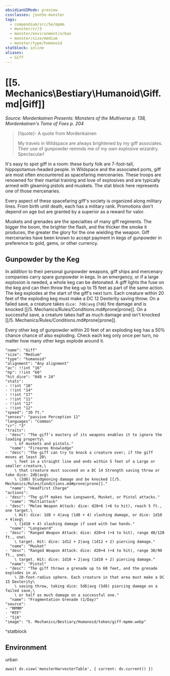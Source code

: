 ```yaml
---
obsidianUIMode: preview
cssclasses: json5e-monster
tags:
  - compendium/src/5e/mpmm
  - monster/cr/3
  - monster/environment/urban
  - monster/size/medium
  - monster/type/humanoid
statblock: inline
aliases:
  - Giff
---
```

# [[5. Mechanics\Bestiary\Humanoid\Giff.md|Giff]]
*Source: Mordenkainen Presents: Monsters of the Multiverse p. 138, Mordenkainen's Tome of Foes p. 204*  

> [!quote]- A quote from Mordenkainen  
> 
> My travels in Wildspace are always brightened by my giff associates. Their use of gunpowder reminds me of my own explosive wizardry. Spectacular!

It's easy to spot giff in a room: these burly folk are 7-foot-tall, hippopotamus-headed people. In Wildspace and the associated ports, giff are most often encountered as spacefaring mercenaries. These troops are renowned for their martial training and love of explosives and are typically armed with gleaming pistols and muskets. The stat block here represents one of those mercenaries.

Every aspect of these spacefaring giff's society is organized along military lines. From birth until death, each has a military rank. Promotions don't depend on age but are granted by a superior as a reward for valor.

Muskets and grenades are the specialties of many giff regiments. The bigger the boom, the brighter the flash, and the thicker the smoke it produces, the greater the glory for the one wielding the weapon. Giff mercenaries have been known to accept payment in kegs of gunpowder in preference to gold, gems, or other currency.

## Gunpowder by the Keg

In addition to their personal gunpowder weapons, giff ships and mercenary companies carry spare gunpowder in kegs. In an emergency, or if a large explosion is needed, a whole keg can be detonated. A giff lights the fuse on the keg and can then throw the keg up to 15 feet as part of the same action. The keg explodes at the start of the giff's next turn. Each creature within 20 feet of the exploding keg must make a DC 12 Dexterity saving throw. On a failed save, a creature takes `dice: 7d6|avg` (`7d6`) fire damage and is knocked [[/5. Mechanics/Rules/Conditions.md#prone|prone]]. On a successful save, a creature takes half as much damage and isn't knocked [[/5. Mechanics/Rules/Conditions.md#prone|prone]].

Every other keg of gunpowder within 20 feet of an exploding keg has a 50% chance chance of also exploding. Check each keg only once per turn, no matter how many other kegs explode around it.

```statblock
"name": "Giff"
"size": "Medium"
"type": "humanoid"
"alignment": "Any alignment"
"ac": !!int "16"
"hp": !!int "60"
"hit_dice": "8d8 + 24"
"stats":
- !!int "18"
- !!int "14"
- !!int "17"
- !!int "11"
- !!int "12"
- !!int "12"
"speed": "30 ft."
"senses": "passive Perception 11"
"languages": "Common"
"cr": "3"
"traits":
- "desc": "The giff's mastery of its weapons enables it to ignore the loading property\
    \ of muskets and pistols."
  "name": "Firearms Knowledge"
- "desc": "The giff can try to knock a creature over; if the giff moves at least 20\
    \ feet in a straight line and ends within 5 feet of a Large or smaller creature,\
    \ that creature must succeed on a DC 14 Strength saving throw or take dice: 2d6|avg\
    \ (2d6) bludgeoning damage and be knocked [[/5. Mechanics/Rules/Conditions.md#prone|prone]]."
  "name": "Headfirst Charge"
"actions":
- "desc": "The giff makes two Longsword, Musket, or Pistol attacks."
  "name": "Multiattack"
- "desc": "Melee Weapon Attack: dice: d20+6 (+6 to hit), reach 5 ft., one target.\
    \ Hit: dice: 1d8 + 4|avg (1d8 + 4) slashing damage, or dice: 1d10 + 4|avg\
    \ (1d10 + 4) slashing damage if used with two hands."
  "name": "Longsword"
- "desc": "Ranged Weapon Attack: dice: d20+4 (+4 to hit), range 40/120 ft., one\
    \ target. Hit: dice: 1d12 + 2|avg (1d12 + 2) piercing damage."
  "name": "Musket"
- "desc": "Ranged Weapon Attack: dice: d20+4 (+4 to hit), range 30/90 ft., one\
    \ target. Hit: dice: 1d10 + 2|avg (1d10 + 2) piercing damage."
  "name": "Pistol"
- "desc": "The giff throws a grenade up to 60 feet, and the grenade explodes in a\
    \ 20-foot-radius sphere. Each creature in that area must make a DC 15 Dexterity\
    \ saving throw, taking dice: 5d6|avg (5d6) piercing damage on a failed save,\
    \ or half as much damage on a successful one."
  "name": "Fragmentation Grenade (1/Day)"
"source":
- "MPMM"
- "MTF"
- "SjA"
"image": "5. Mechanics/Bestiary/Humanoid/token/giff-mpmm.webp"
```
^statblock

## Environment

urban

```dataviewjs
await dv.view('monsterHarvesterTable', { current: dv.current() })
```
